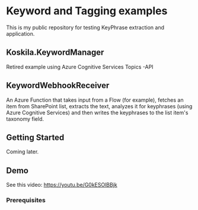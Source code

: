 # Keyword and Tagging examples

This is my public repository for testing KeyPhrase extraction and application.

## Koskila.KeywordManager

Retired example using Azure Cognitive Services Topics -API

## KeywordWebhookReceiver

An Azure Function that takes input from a Flow (for example), fetches an item from SharePoint list, extracts the text, analyzes it for keyphrases (using Azure Cognitive Services) and then writes the keyphrases to the list item's taxonomy field.

## Getting Started

Coming later.

## Demo

See this video: https://youtu.be/G0kESOlBBjk

### Prerequisites

